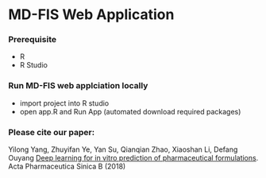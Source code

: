 # MD-FIS Web Application

### Prerequisite

* R 
* R Studio

### Run MD-FIS web applciation locally

* import project into R studio
* open app.R and Run App (automated download required packages)

### Please cite our paper:

Yilong Yang, Zhuyifan Ye, Yan Su, Qianqian Zhao, Xiaoshan Li, Defang Ouyang [Deep learning for in vitro prediction of pharmaceutical formulations](https://www.researchgate.net/publication/327496228_Deep_learning_for_in_vitro_prediction_of_pharmaceutical_formulations). Acta Pharmaceutica Sinica B (2018)

